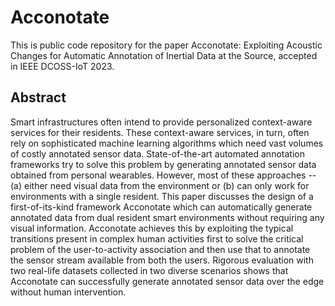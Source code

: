 # Acconotate
This is public code repository for the paper Acconotate: Exploiting Acoustic Changes for Automatic Annotation of Inertial Data at the Source, accepted in IEEE DCOSS-IoT 2023.

## Abstract

Smart infrastructures often intend to provide personalized context-aware services for their residents. These context-aware services, in turn, often rely on sophisticated machine learning algorithms which need vast volumes of costly annotated sensor data. State-of-the-art automated annotation frameworks try to solve this problem by generating annotated sensor data obtained from personal wearables. However, most of these approaches -- (a) either need visual data from the environment or (b) can only work for environments with a single resident. This paper discusses the design of a first-of-its-kind framework Acconotate which can automatically generate annotated data from dual resident smart environments without requiring any visual information. Acconotate achieves this by exploiting the typical transitions present in complex human activities first to solve the critical problem of the user-to-activity association and then use that to annotate the sensor stream available from both the users. Rigorous evaluation with two real-life datasets collected in two diverse scenarios shows that Acconotate can successfully generate annotated sensor data over the edge without human intervention.
